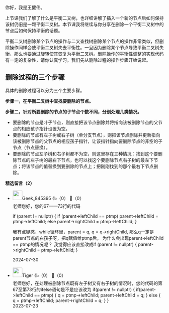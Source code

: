 你好，我是王健伟。

上节课我们了解了什么是平衡二叉树，也详细讲解了插入一个新的节点后如何保持该树仍旧是一颗平衡二叉树。本节课我将继续与你分享在删除一个平衡二叉树中的节点后如何保持平衡的话题。

平衡二叉树删除某个节点的操作与二叉查找树删除某个节点的操作非常类似，但删除操作同样会使平衡二叉树失去平衡性。一旦因为删除某个节点导致平衡二叉树失衡，那么也要通过旋转使其恢复为平衡二叉树。删除操作的平衡性调整的实现代码有一定的复杂性，请你认真学习。我们先从删除过程的操作步骤开始说起。

## 删除过程的三个步骤

具体的删除过程可以分为三个主要步骤。

**步骤一，在平衡二叉树中查找要删除的节点。**

**步骤二，针对所要删除的节点的子节点个数不同，分别处理几类情况。**

- 要删除的节点是叶子节点，则直接把该节点删除并将指向该被删除节点的父节点的相应孩子指针设置为空。
- 要删除的节点有左子树或右子树（单分支节点），则把该节点删除并更新指向该被删除节点的父节点的相应孩子指针，让该指针指向要删除节点的非空的子节点（节点替换）。
- 要删除的节点左子树和右子树都不为空，则这里存在三种情况：找到这个要删除节点的左子树的最右下节点，也可以找这个要删除节点右子树的最左下节点；将该节点的值替换到要删除的节点上；把刚刚找到的那个最右下节点删除。
<div><strong>精选留言（2）</strong></div><ul>
<li><img src="https://thirdwx.qlogo.cn/mmopen/vi_32/PiajxSqBRaELibhkZWN1BqDCeTKJdtu0UfbHNQ1KnjmOE4Zsy05nEyUKQ5AjTdh29iaGFAoXk2ic6juxI2Gxr294LzzUfIDI9YRgPCbfY84PKp9RuXXqFGibLCw/132" width="30px"><span>Geek_845395</span> 👍（0） 💬（0）<div>老师您好，您的67——73行的代码

if (parent != nullptr) { 
if (parent-&gt;leftChild == ptmp) 
     parent-&gt;leftChild = ptmp-&gt;leftChild; 
else 
    parent-&gt;rightChild = ptmp-&gt;leftChild; }

我有点疑惑，while循环里，parent = q, q = q-&gt;rightChild, 那么q一定是parent节点的右孩子呀，把q赋值给ptmp后， 为什么会出现parent-&gt;leftChild == ptmp的情况呢？  我觉得应该直接改成if (parent != nullptr) {
	parent-&gt;rightChild = ptmp-&gt;leftChild;
}</div>2024-07-30</li><br/><li><img src="https://static001.geekbang.org/account/avatar/00/1d/0c/a5/0bbfd5e7.jpg" width="30px"><span>Tiger</span> 👍（0） 💬（0）<div>老师您好，在处理被删除节点既有左子树又有右子树的情况时，您的代码的第67至第73行的ifelse语句是不是应该改为
if(parent != nullptr)
{
         if(parent-&gt;leftChild == ptmp)
         {
                 q = ptmp-&gt;leftChild;
                 parent-&gt;leftChild = q;
         }
         else
         {
                 q = ptmp-&gt;leftChild;
                 parent-&gt;rightChild = q;
         }
}</div>2023-07-23</li><br/>
</ul>